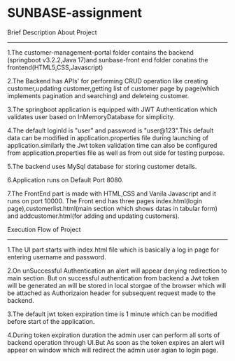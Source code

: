 # SUNBASE-assignment

Brief Description About Project

---

1.The customer-management-portal folder contains the backend (springboot v3.2.2,Java 17)and sunbase-front end folder conatins the frontend(HTML5,CSS,Javascript)

2.The Backend has APIs' for performing CRUD operation like creating customer,updating customer,getting list of customer page by page(which implements pagination and searching) and deleteing customer.

3.The springboot application is equipped with JWT Authentication which validates user based on InMemoryDatabase for simplicity.

4.The default loginId is "user" and password is "user@123".This default data can be modified in application.properties file during launching of application.similarly the Jwt token validation time can also be configured from application.properties file as well as from out side for testing purpose.

5.The backend uses MySql database for storing customer details.

6.Application runs on Default Port 8080.

7.The FrontEnd part is made with HTML,CSS and Vanila Javascript and it runs on port 10000.
The Front end has three pages index.html(login page),customerlist.html(main section which shows datas in tabular form) and addcustomer.html(for adding and updating customers).

Execution Flow of Project

---

1.The UI part starts with index.html file which is basically a log in page for entering
username and password.

2.On unSuccessful Authentication an alert will appear denying redirection to main section.
But on successful authentication from backend a Jwt token will be generated an will be stored in local storgae of the browser which will be attached as Authorizaion header for subsequent request made to the backend.

3.The default jwt token expiration time is 1 minute which can be modified before start of the application.

4.During token expiration duration the admin user can perform all sorts of backend operation through UI.But As soon as the token expires an alert will appear on window which will redirect the admin user agian to login page.
